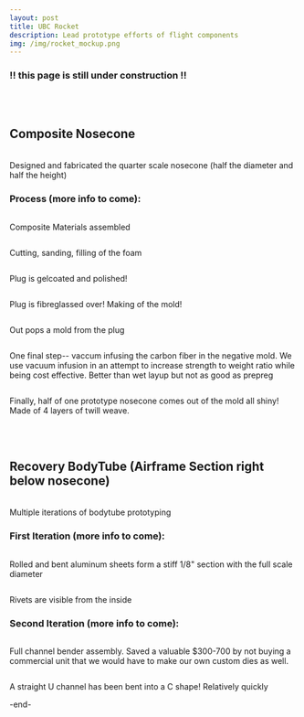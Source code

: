 ```yaml
---
layout: post
title: UBC Rocket 
description: Lead prototype efforts of flight components
img: /img/rocket_mockup.png
---
```

<h3> !! this page is still under construction !! </h3>
<br/> <br/>
<h2> Composite Nosecone </h2>

<br/>
Designed and fabricated the quarter scale nosecone (half the diameter and half the height)
<br/>
<div>
  <img src="{{ site.baseurl }}/img/comp_cad.png" alt="" title=""/>
</div>

<h3> Process (more info to come): </h3>

<div class="img_row">
  <img src="{{ site.baseurl }}/img/comp_materials.JPG" alt="" title="composite materials"/>
  <p> Composite Materials assembled </p>

  <img src="{{ site.baseurl }}/img/comp_foam.JPG" alt="" title=""/>
  <p> Cutting, sanding, filling of the foam </p>

  <img src="{{ site.baseurl }}/img/comp_gelcoat.JPG" alt="" title=""/>
  <p> Plug is gelcoated and polished! </p>

  <img src="{{ site.baseurl }}/img/comp_fibreglass.JPG" alt="" title=""/>
  <p> Plug is fibreglassed over! Making of the mold! </p>

  <img src="{{ site.baseurl }}/img/comp_postpull.JPG" alt="" title=""/>
  <p> Out pops a mold from the plug </p>

  <img src="{{ site.baseurl }}/img/comp_infusion.JPG" alt="" title=""/>
  <p> One final step-- vaccum infusing the carbon fiber in the negative mold. We use vacuum infusion in an attempt to increase strength to weight ratio while being cost effective. Better than wet layup but not as good as prepreg</p>
</div>
<div class="img_row">
  <img src="{{ site.baseurl }}/img/comp_nosecone_outside.JPG" alt="" title=""/>
  <p> Finally, half of one prototype nosecone comes out of the mold all shiny! Made of 4 layers of twill weave. </p>
</div>

<br/><br/>

<h2> Recovery BodyTube (Airframe Section right below nosecone) </h2>

<br/>
Multiple iterations of bodytube prototyping
<br/>
<div>
  <img src="{{ site.baseurl }}/img/bt2.png" alt="" title=""/>
</div>

<h3> First Iteration (more info to come): </h3>

<div class="img_row">
  <img src="{{ site.baseurl }}/img/pt_1_outside.JPG" alt="" title=""/>
  <p> Rolled and bent aluminum sheets form a stiff 1/8" section with the full scale diameter </p>

  <img src="{{ site.baseurl }}/img/pt_1_inside.JPG" alt="" title=""/>
  <p> Rivets are visible from the inside </p>

</div>

<h3> Second Iteration (more info to come): </h3>
<div class="img_row">
  <img src="{{ site.baseurl }}/img/pt_cb_4.JPG" alt="" title=""/>
  <p> Full channel bender assembly. Saved a valuable $300-700 by not buying a commercial unit that we would have to make our own custom dies as well. </p>

  <img src="{{ site.baseurl }}/img/pt_cb_3.JPG" alt="" title=""/>
  <p> A straight U channel has been bent into a C shape! Relatively quickly </p>

</div>

-end-
<br/><br/>